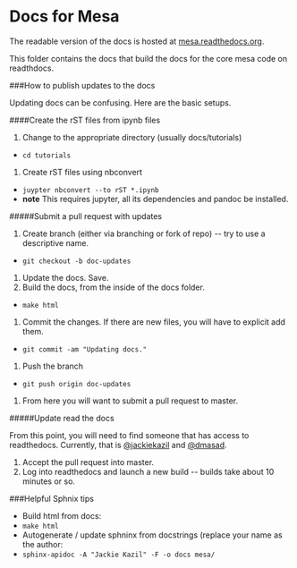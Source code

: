 Docs for Mesa
=============

The readable version of the docs is hosted at [mesa.readthedocs.org](http://mesa.readthedocs.org/).

This folder contains the docs that build the docs for the core mesa code on readthdocs.

###How to publish updates to the docs

Updating docs can be confusing. Here are the basic setups.

####Create the rST files from ipynb files
1. Change to the appropriate directory (usually docs/tutorials)
  * ```cd tutorials```
1. Create rST files using nbconvert
  * ```juypter nbconvert --to rST *.ipynb```
  * **note** This requires jupyter, all its dependencies and pandoc be installed.

#####Submit a pull request with updates
1. Create branch (either via branching or fork of repo) -- try to use a descriptive name.
 * ```git checkout -b doc-updates```
1. Update the docs. Save.
1. Build the docs, from the inside of the docs folder.
 * ```make html```
1. Commit the changes. If there are new files, you will have to explicit add them.
 * ```git commit -am "Updating docs."```
1. Push the branch
 * ```git push origin doc-updates```
1. From here you will want to submit a pull request to master.

#####Update read the docs

From this point, you will need to find someone that has access to readthedocs. Currently, that is [@jackiekazil](https://github.com/jackiekazil) and [@dmasad](https://github.com/dmasad).

1. Accept the pull request into master.
1. Log into readthedocs and launch a new build -- builds take about 10 minutes or so.

###Helpful Sphnix tips
* Build html from docs:
 * ```make html```
* Autogenerate / update sphninx from docstrings (replace your name as the author:
 * ```sphinx-apidoc -A "Jackie Kazil" -F -o docs mesa/```
